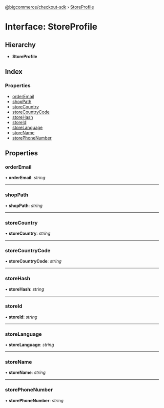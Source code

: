 [@bigcommerce/checkout-sdk](../README.md) › [StoreProfile](storeprofile.md)

# Interface: StoreProfile

## Hierarchy

* **StoreProfile**

## Index

### Properties

* [orderEmail](storeprofile.md#orderemail)
* [shopPath](storeprofile.md#shoppath)
* [storeCountry](storeprofile.md#storecountry)
* [storeCountryCode](storeprofile.md#storecountrycode)
* [storeHash](storeprofile.md#storehash)
* [storeId](storeprofile.md#storeid)
* [storeLanguage](storeprofile.md#storelanguage)
* [storeName](storeprofile.md#storename)
* [storePhoneNumber](storeprofile.md#storephonenumber)

## Properties

###  orderEmail

• **orderEmail**: *string*

___

###  shopPath

• **shopPath**: *string*

___

###  storeCountry

• **storeCountry**: *string*

___

###  storeCountryCode

• **storeCountryCode**: *string*

___

###  storeHash

• **storeHash**: *string*

___

###  storeId

• **storeId**: *string*

___

###  storeLanguage

• **storeLanguage**: *string*

___

###  storeName

• **storeName**: *string*

___

###  storePhoneNumber

• **storePhoneNumber**: *string*
